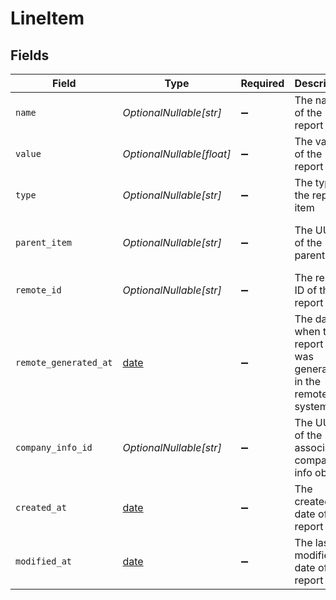 # LineItem


## Fields

| Field                                                                | Type                                                                 | Required                                                             | Description                                                          | Example                                                              |
| -------------------------------------------------------------------- | -------------------------------------------------------------------- | -------------------------------------------------------------------- | -------------------------------------------------------------------- | -------------------------------------------------------------------- |
| `name`                                                               | *OptionalNullable[str]*                                              | :heavy_minus_sign:                                                   | The name of the report item                                          | Net Income                                                           |
| `value`                                                              | *OptionalNullable[float]*                                            | :heavy_minus_sign:                                                   | The value of the report item                                         | 100000                                                               |
| `type`                                                               | *OptionalNullable[str]*                                              | :heavy_minus_sign:                                                   | The type of the report item                                          | Operating Activities                                                 |
| `parent_item`                                                        | *OptionalNullable[str]*                                              | :heavy_minus_sign:                                                   | The UUID of the parent item                                          | 801f9ede-c698-4e66-a7fc-48d19eebaa4f                                 |
| `remote_id`                                                          | *OptionalNullable[str]*                                              | :heavy_minus_sign:                                                   | The remote ID of the report item                                     | report_item_1234                                                     |
| `remote_generated_at`                                                | [date](https://docs.python.org/3/library/datetime.html#date-objects) | :heavy_minus_sign:                                                   | The date when the report item was generated in the remote system     | 2024-07-01T12:00:00Z                                                 |
| `company_info_id`                                                    | *OptionalNullable[str]*                                              | :heavy_minus_sign:                                                   | The UUID of the associated company info object                       | 801f9ede-c698-4e66-a7fc-48d19eebaa4f                                 |
| `created_at`                                                         | [date](https://docs.python.org/3/library/datetime.html#date-objects) | :heavy_minus_sign:                                                   | The created date of the report item                                  | 2024-06-15T12:00:00Z                                                 |
| `modified_at`                                                        | [date](https://docs.python.org/3/library/datetime.html#date-objects) | :heavy_minus_sign:                                                   | The last modified date of the report item                            | 2024-06-15T12:00:00Z                                                 |